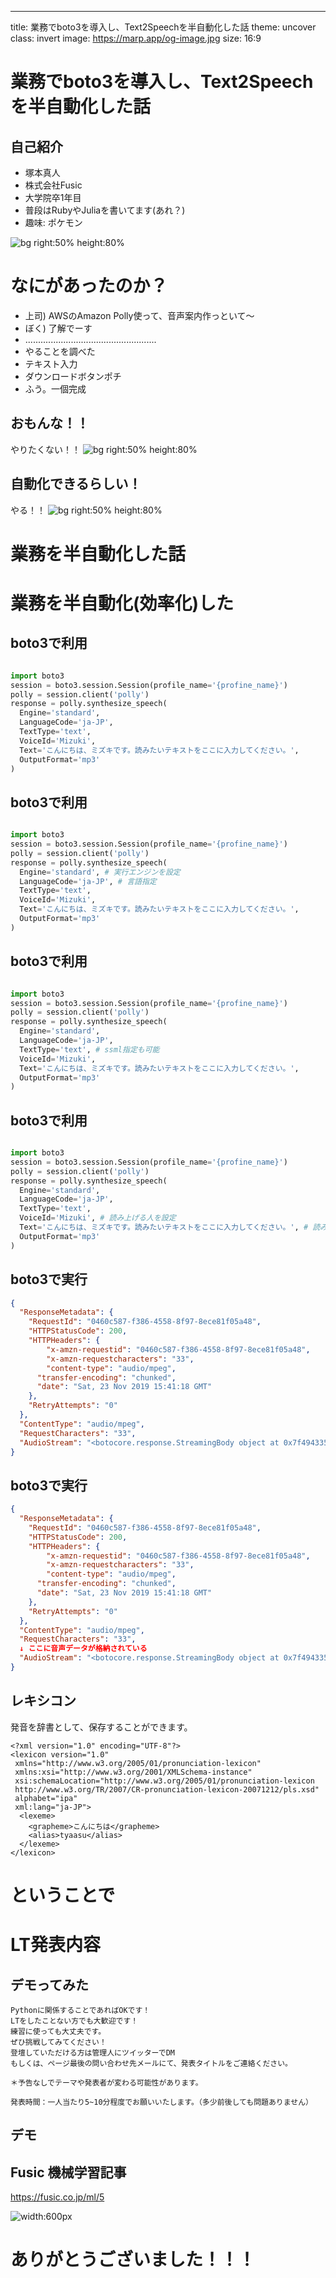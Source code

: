 ---

title: 業務でboto3を導入し、Text2Speechを半自動化した話
theme: uncover
class: invert
image: https://marp.app/og-image.jpg
size: 16:9


# 業務でboto3を導入し、Text2Speechを半自動化した話

## 自己紹介
- 塚本真人
- 株式会社Fusic
- 大学院卒1年目
- 普段はRubyやJuliaを書いてます(あれ？)
- 趣味: ポケモン

![bg right:50% height:80%](img/49139020)

# なにがあったのか？
* 上司) AWSのAmazon Polly使って、音声案内作っといて〜
* ぼく) 了解でーす
* ....................................................
* やることを調べた
* テキスト入力
* ダウンロードボタンポチ
* ふう。一個完成

## おもんな！！
やりたくない！！
![bg right:50% height:80%](img/yaruki_nai_suit_man.png)

## 自動化できるらしい！
やる！！
![bg right:50% height:80%](img/yaruki_aru_suit_man.png)

# 業務を半自動化した話

# 業務を半自動化(効率化)した

## boto3で利用

```py

import boto3
session = boto3.session.Session(profile_name='{profine_name}')
polly = session.client('polly')
response = polly.synthesize_speech(
  Engine='standard',
  LanguageCode='ja-JP',
  TextType='text',
  VoiceId='Mizuki',
  Text='こんにちは、ミズキです。読みたいテキストをここに入力してください。',
  OutputFormat='mp3'
)
```

## boto3で利用

```py

import boto3
session = boto3.session.Session(profile_name='{profine_name}')
polly = session.client('polly')
response = polly.synthesize_speech(
  Engine='standard', # 実行エンジンを設定
  LanguageCode='ja-JP', # 言語指定
  TextType='text',
  VoiceId='Mizuki',
  Text='こんにちは、ミズキです。読みたいテキストをここに入力してください。',
  OutputFormat='mp3'
)
```

## boto3で利用

```py

import boto3
session = boto3.session.Session(profile_name='{profine_name}')
polly = session.client('polly')
response = polly.synthesize_speech(
  Engine='standard',
  LanguageCode='ja-JP',
  TextType='text', # ssml指定も可能
  VoiceId='Mizuki',
  Text='こんにちは、ミズキです。読みたいテキストをここに入力してください。',
  OutputFormat='mp3'
)
```

## boto3で利用

```py

import boto3
session = boto3.session.Session(profile_name='{profine_name}')
polly = session.client('polly')
response = polly.synthesize_speech(
  Engine='standard',
  LanguageCode='ja-JP',
  TextType='text',
  VoiceId='Mizuki', # 読み上げる人を設定
  Text='こんにちは、ミズキです。読みたいテキストをここに入力してください。', # 読み上げる文章
  OutputFormat='mp3'
)
```

## boto3で実行

```json
{
  "ResponseMetadata": {
    "RequestId": "0460c587-f386-4558-8f97-8ece81f05a48",
    "HTTPStatusCode": 200,
    "HTTPHeaders": {
    	"x-amzn-requestid": "0460c587-f386-4558-8f97-8ece81f05a48",
    	"x-amzn-requestcharacters": "33",
    	"content-type": "audio/mpeg",
   	  "transfer-encoding": "chunked",
      "date": "Sat, 23 Nov 2019 15:41:18 GMT"
    },
    "RetryAttempts": "0"
  },
  "ContentType": "audio/mpeg",
  "RequestCharacters": "33",
  "AudioStream": "<botocore.response.StreamingBody object at 0x7f4943354fa0>"
}
```

## boto3で実行

```json
{
  "ResponseMetadata": {
    "RequestId": "0460c587-f386-4558-8f97-8ece81f05a48",
    "HTTPStatusCode": 200,
    "HTTPHeaders": {
    	"x-amzn-requestid": "0460c587-f386-4558-8f97-8ece81f05a48",
    	"x-amzn-requestcharacters": "33",
    	"content-type": "audio/mpeg",
   	  "transfer-encoding": "chunked",
      "date": "Sat, 23 Nov 2019 15:41:18 GMT"
    },
    "RetryAttempts": "0"
  },
  "ContentType": "audio/mpeg",
  "RequestCharacters": "33",
  ↓ ここに音声データが格納されている
  "AudioStream": "<botocore.response.StreamingBody object at 0x7f4943354fa0>"
}
```

## レキシコン

発音を辞書として、保存することができます。

```
<?xml version="1.0" encoding="UTF-8"?>
<lexicon version="1.0"
 xmlns="http://www.w3.org/2005/01/pronunciation-lexicon"
 xmlns:xsi="http://www.w3.org/2001/XMLSchema-instance"
 xsi:schemaLocation="http://www.w3.org/2005/01/pronunciation-lexicon
 http://www.w3.org/TR/2007/CR-pronunciation-lexicon-20071212/pls.xsd"
 alphabet="ipa"
 xml:lang="ja-JP">
  <lexeme>
    <grapheme>こんにちは</grapheme>
    <alias>tyaasu</alias>
  </lexeme>
</lexicon>

```

# ということで

# LT発表内容

## デモってみた

```
Pythonに関係することであればOKです！
LTをしたことない方でも大歓迎です！
練習に使っても大丈夫です。
ぜひ挑戦してみてください！
登壇していただける方は管理人にツイッターでDM
もしくは、ページ最後の問い合わせ先メールにて、発表タイトルをご連絡ください。

＊予告なしでテーマや発表者が変わる可能性があります。

発表時間：一人当たり5~10分程度でお願いいたします。（多少前後しても問題ありません）

```

## デモ

## Fusic 機械学習記事
https://fusic.co.jp/ml/5

![width:600px](img/polly.png)


# ありがとうございました！！！
